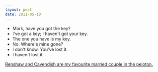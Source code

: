 ```yaml
---
layout: post
date: 2011-05-10
---
```


- Mark, have you got the key?  
- I've got a key; I haven't got your key.  
- The one you have is my key.  
- No. Where's mine gone?  
- I don't know. You've lost it.  
- I haven't lost it.  

[Renshaw and Cavendish are my favourite married couple in the peloton.](https://www.youtube.com/watch?v=kp6qyeikvmI) 
